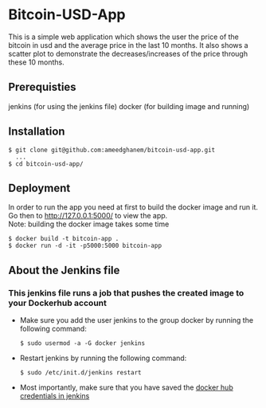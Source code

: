 # Bitcoin-USD-App
This is a simple web application which shows the user the price of the bitcoin in usd and the average price in the last 10 months.
It also shows a scatter plot to demonstrate the decreases/increases of the price through these 10 months.

## Prerequisties
  jenkins (for using the jenkins file)
  docker (for building image and running)

## Installation
```
$ git clone git@github.com:ameedghanem/bitcoin-usd-app.git
  ...
$ cd bitcoin-usd-app/
``` 

## Deployment
In order to run the app you need at first to build the docker image and run it.
Go then to http://127.0.0.1:5000/ to view the app.<br />
Note: building the docker image takes some time
```
$ docker build -t bitcoin-app .
$ docker run -d -it -p5000:5000 bitcoin-app
```

## About the Jenkins file
### This jenkins file runs a job that pushes the created image to your Dockerhub account
  - Make sure you add the user jenkins to the group docker by running the following command:
    ```
    $ sudo usermod -a -G docker jenkins
    ```
  - Restart jenkins by running the following command:
    ```
    $ sudo /etc/init.d/jenkins restart
    ```
  - Most importantly, make sure that you have saved the [docker hub credentials in jenkins](https://dzone.com/articles/building-docker-images-to-docker-hub-using-jenkins)
